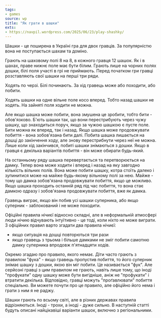 ```yaml
---
tags:
- games
source: wp
title: "Як грати в шашки"
exts:
- https://navpil.wordpress.com/2025/06/23/play-shashky/
---
```

Шашки - це поширена в Україні гра для двох гравців. За популярністю вона не поступається шахам та доміно. 

Грають на шаховому полі 8 на 8, в кожного гравця 12 шашок.
Як і в шахах, праве нижнє поле має бути білим.
Грають лише на чорних полях дошки, білі поля участі в грі не приймають.
Перед початком гри гравці розставляють свої шашки на перші три ряди. 

Ходять по черзі.
Білі починають.
За хід гравець може або походити, або побити.

Ходять шашки на одне вільне поле косо вперед.
Тобто назад шашки не ходять.
На зайняті поля ходити не можна.

Але якщо шашка може побити, вона змушена це зробити, тобто бити - обов'язково.
Б'ють шашки так, що вони перестрибують через чужу шашку, що знаходиться поруч, якщо за чужою шашкою є пусте поле. 
Бити можна як вперед, так і назад. 
Якщо шашка може продовжувати побиття - вона зобов'язана бити далі.
Побита шашка лишається на дошці до закінчення ходу, але знову перестрибнути через неї не можна.
Лише коли хід закінчився, побиті шашки знімаються з дошки.
Якщо в гравця є декілька варіантів побиття - він може обирати будь-який.

На останньому ряду шашка перевертається та перетворюється на дамку. 
Тепер вона може ходити і вперед і назад на яку завгодно кількість вільних полів. 
Вона може побити шашку, котра стоїть далеко і зупинитися може на майже будь-якому вільному полі за нею.
Майже - тому що дамка зобов'язана продовжувати побиття, якщо це можливо.
Якщо шашка проходить останній ряд під час побиття, то вона стає дамкою одразу і зобов'язана продовжувати побиття, вже як дамка. 

Гравець виграє, якщо він побив усі шашки суперника, або якщо суперник - заблокований і не може походити.

Офіційні правила нічиєї відносно складні, але в неформальній атмосфері люди нічию відчувають інтуїтивно - це тоді, коли ніхто не може виграти.
З офіційних правил варто згадати два правила нічиєї: 
 - якщо ситуація на дошці повторються три рази
 - якщо гравець з трьома і більше дамками не зміг побити самотню дамку суперника впродовж п'ятнадцяти ходів. 

Окремо згадаю про правило, якого немає. 
Діти часто грають з правилом "фука" - якщо гравець пропустив побиття, то його суперник знімає шашку з дошки, якою він міг побити. 
Це називається "фук". 
Але серйозні гравці з цим правилом не грають, навіть лише тому, що іноді "профукати" одну шашку може бути вигідніше, аніж не "профукати" і втратити декілька. 
Відповідно, гравці можуть "проґавлювати" побиття спеціально. 
Ви можете почути про це правило, але офіційно його нема і грати з ним я не раджу.

Шашки грають по всьому світі, але в різних державах правила відрізняються. Іноді - трохи, а іноді - дуже сильно.
В наступній статті будуть описані найцікавіші варіанти шашок, включно з регіональними.

